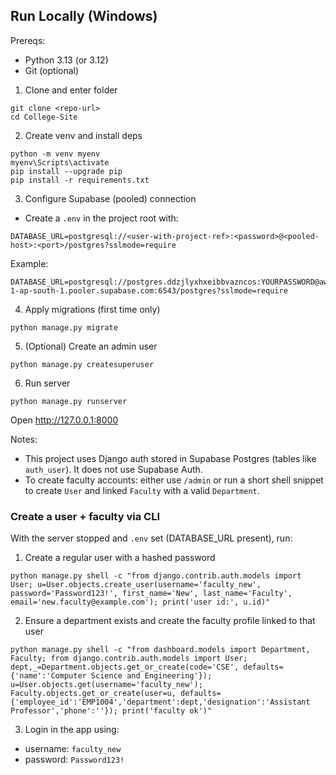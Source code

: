 ## Run Locally (Windows)

Prereqs:
- Python 3.13 (or 3.12)
- Git (optional)

1) Clone and enter folder
```
git clone <repo-url>
cd College-Site
```

2) Create venv and install deps
```
python -m venv myenv
myenv\Scripts\activate
pip install --upgrade pip
pip install -r requirements.txt
```

3) Configure Supabase (pooled) connection
- Create a `.env` in the project root with:
```
DATABASE_URL=postgresql://<user-with-project-ref>:<password>@<pooled-host>:<port>/postgres?sslmode=require
```
Example:
```
DATABASE_URL=postgresql://postgres.ddzjlyxhxeibbvazncos:YOURPASSWORD@aws-1-ap-south-1.pooler.supabase.com:6543/postgres?sslmode=require
```

4) Apply migrations (first time only)
```
python manage.py migrate
```

5) (Optional) Create an admin user
```
python manage.py createsuperuser
```

6) Run server
```
python manage.py runserver
```

Open http://127.0.0.1:8000

Notes:
- This project uses Django auth stored in Supabase Postgres (tables like `auth_user`). It does not use Supabase Auth.
- To create faculty accounts: either use `/admin` or run a short shell snippet to create `User` and linked `Faculty` with a valid `Department`.

### Create a user + faculty via CLI

With the server stopped and `.env` set (DATABASE_URL present), run:

1) Create a regular user with a hashed password
```
python manage.py shell -c "from django.contrib.auth.models import User; u=User.objects.create_user(username='faculty_new', password='Password123!', first_name='New', last_name='Faculty', email='new.faculty@example.com'); print('user id:', u.id)"
```

2) Ensure a department exists and create the faculty profile linked to that user
```
python manage.py shell -c "from dashboard.models import Department, Faculty; from django.contrib.auth.models import User; dept,_=Department.objects.get_or_create(code='CSE', defaults={'name':'Computer Science and Engineering'}); u=User.objects.get(username='faculty_new'); Faculty.objects.get_or_create(user=u, defaults={'employee_id':'EMP1004','department':dept,'designation':'Assistant Professor','phone':''}); print('faculty ok')"
```

3) Login in the app using:
- username: `faculty_new`
- password: `Password123!`

